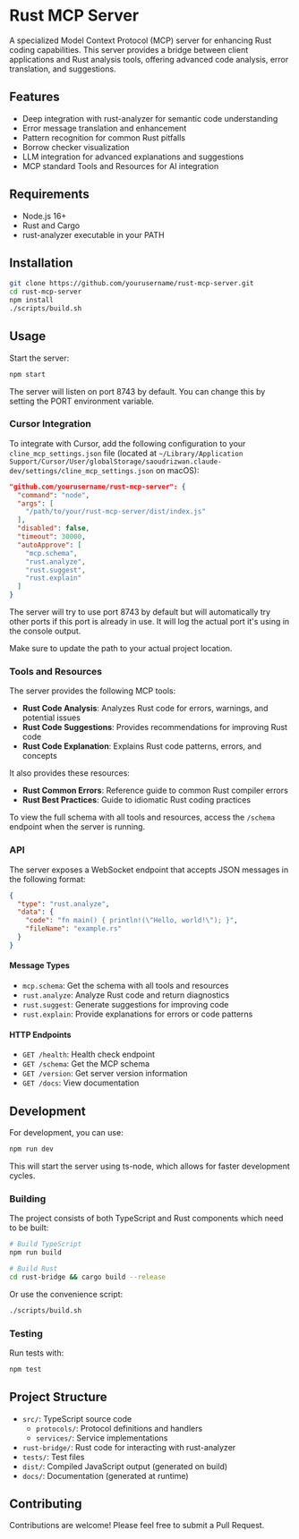 # Rust MCP Server

A specialized Model Context Protocol (MCP) server for enhancing Rust coding capabilities. This server provides a bridge between client applications and Rust analysis tools, offering advanced code analysis, error translation, and suggestions.

## Features

- Deep integration with rust-analyzer for semantic code understanding
- Error message translation and enhancement
- Pattern recognition for common Rust pitfalls
- Borrow checker visualization
- LLM integration for advanced explanations and suggestions
- MCP standard Tools and Resources for AI integration

## Requirements

- Node.js 16+
- Rust and Cargo
- rust-analyzer executable in your PATH

## Installation

```bash
git clone https://github.com/yourusername/rust-mcp-server.git
cd rust-mcp-server
npm install
./scripts/build.sh
```

## Usage

Start the server:

```bash
npm start
```

The server will listen on port 8743 by default. You can change this by setting the PORT environment variable.

### Cursor Integration

To integrate with Cursor, add the following configuration to your `cline_mcp_settings.json` file (located at `~/Library/Application Support/Cursor/User/globalStorage/saoudrizwan.claude-dev/settings/cline_mcp_settings.json` on macOS):

```json
"github.com/yourusername/rust-mcp-server": {
  "command": "node",
  "args": [
    "/path/to/your/rust-mcp-server/dist/index.js"
  ],
  "disabled": false,
  "timeout": 30000,
  "autoApprove": [
    "mcp.schema",
    "rust.analyze",
    "rust.suggest",
    "rust.explain"
  ]
}
```

The server will try to use port 8743 by default but will automatically try other ports if this port is already in use. It will log the actual port it's using in the console output.

Make sure to update the path to your actual project location.

### Tools and Resources

The server provides the following MCP tools:

- **Rust Code Analysis**: Analyzes Rust code for errors, warnings, and potential issues
- **Rust Code Suggestions**: Provides recommendations for improving Rust code
- **Rust Code Explanation**: Explains Rust code patterns, errors, and concepts

It also provides these resources:

- **Rust Common Errors**: Reference guide to common Rust compiler errors
- **Rust Best Practices**: Guide to idiomatic Rust coding practices

To view the full schema with all tools and resources, access the `/schema` endpoint when the server is running.

### API

The server exposes a WebSocket endpoint that accepts JSON messages in the following format:

```json
{
  "type": "rust.analyze",
  "data": {
    "code": "fn main() { println!(\"Hello, world!\"); }",
    "fileName": "example.rs"
  }
}
```

#### Message Types

- `mcp.schema`: Get the schema with all tools and resources
- `rust.analyze`: Analyze Rust code and return diagnostics
- `rust.suggest`: Generate suggestions for improving code
- `rust.explain`: Provide explanations for errors or code patterns

#### HTTP Endpoints

- `GET /health`: Health check endpoint
- `GET /schema`: Get the MCP schema
- `GET /version`: Get server version information
- `GET /docs`: View documentation

## Development

For development, you can use:

```bash
npm run dev
```

This will start the server using ts-node, which allows for faster development cycles.

### Building

The project consists of both TypeScript and Rust components which need to be built:

```bash
# Build TypeScript
npm run build

# Build Rust
cd rust-bridge && cargo build --release
```

Or use the convenience script:

```bash
./scripts/build.sh
```

### Testing

Run tests with:

```bash
npm test
```

## Project Structure

- `src/`: TypeScript source code
  - `protocols/`: Protocol definitions and handlers
  - `services/`: Service implementations
- `rust-bridge/`: Rust code for interacting with rust-analyzer
- `tests/`: Test files
- `dist/`: Compiled JavaScript output (generated on build)
- `docs/`: Documentation (generated at runtime)

## Contributing

Contributions are welcome! Please feel free to submit a Pull Request.
